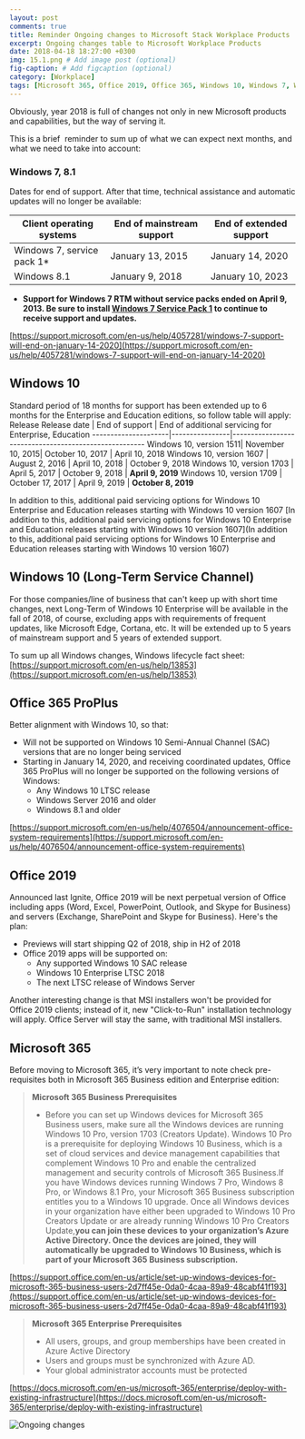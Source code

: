```yaml
---
layout: post
comments: true
title: Reminder Ongoing changes to Microsoft Stack Workplace Products
excerpt: Ongoing changes table to Microsoft Workplace Products
date: 2018-04-18 18:27:00 +0300
img: 15.1.png # Add image post (optional)
fig-caption: # Add figcaption (optional)
category: [Workplace]
tags: [Microsoft 365, Office 2019, Office 365, Windows 10, Windows 7, Windows 8] # add tag
---
```


Obviously, year 2018 is full of changes not only in new Microsoft products and capabilities, but the way of serving it.

This is a brief  reminder to sum up of what we can expect next months, and what we need to take into account:

###  Windows 7, 8.1
Dates for end of support. After that time, technical assistance and automatic updates will no longer be available:

Client operating systems | End of mainstream support | End of extended support
-------------------------|---------------------------|------------------------
Windows 7, service pack 1* | January 13, 2015 | January 14, 2020
Windows 8.1 | January 9, 2018 | January 10, 2023

* **Support for Windows 7 RTM without service packs ended on April 9, 2013. Be sure to install [Windows 7 Service Pack 1](https://support.microsoft.com/en-us/help/15090) to continue to receive support and updates.**

[https://support.microsoft.com/en-us/help/4057281/windows-7-support-will-end-on-january-14-2020](https://support.microsoft.com/en-us/help/4057281/windows-7-support-will-end-on-january-14-2020)

## Windows 10
Standard period of 18 months for support has been extended up to 6 months for the Enterprise and Education editions, so follow table will apply:
Release	Release date | End of support | End of additional servicing for Enterprise, Education
---------------------|----------------|------------------------------------------------------
Windows 10, version 1511| November 10, 2015| October 10, 2017 |	April 10, 2018
Windows 10, version 1607 | August 2, 2016 | April 10, 2018 | October 9, 2018
Windows 10, version 1703 | April 5, 2017 | October 9, 2018 | **April 9, 2019**
Windows 10, version 1709 | October 17, 2017 | April 9, 2019 | **October 8, 2019**

In addition to this, additional paid servicing options for Windows 10 Enterprise and Education releases starting with Windows 10 version 1607
[In addition to this, additional paid servicing options for Windows 10 Enterprise and Education releases starting with Windows 10 version 1607](In addition to this, additional paid servicing options for Windows 10 Enterprise and Education releases starting with Windows 10 version 1607)

## Windows 10 (Long-Term Service Channel)
For those companies/line of business that can't keep up with short time changes, next Long-Term of Windows 10 Enterprise will be available in the fall of 2018, of course, excluding apps with requirements of frequent updates, like Microsoft Edge, Cortana, etc. It will be extended up to 5 years of mainstream support and 5 years of extended support.

To sum up all Windows changes, Windows lifecycle fact sheet: [https://support.microsoft.com/en-us/help/13853](https://support.microsoft.com/en-us/help/13853)

## Office 365 ProPlus
Better alignment with Windows 10, so that:

* Will not be supported on Windows 10 Semi-Annual Channel (SAC) versions that are no longer being serviced
* Starting in January 14, 2020, and receiving coordinated updates, Office 365 ProPlus will no longer be supported on the following versions of Windows:
    * Any Windows 10 LTSC release
    * Windows Server 2016 and older
    * Windows 8.1 and older

[https://support.microsoft.com/en-us/help/4076504/announcement-office-system-requirements](https://support.microsoft.com/en-us/help/4076504/announcement-office-system-requirements)

## Office 2019
Announced last Ignite, Office 2019 will be next perpetual version of Office including apps (Word, Excel, PowerPoint, Outlook, and Skype for Business) and servers (Exchange, SharePoint and Skype for Business). Here's the plan:
* Previews will start shipping Q2 of 2018, ship in H2 of 2018
* Office 2019 apps will be supported on:
    * Any supported Windows 10 SAC release
    * Windows 10 Enterprise LTSC 2018
    * The next LTSC release of Windows Server

Another interesting change is that MSI installers won't be provided for Office 2019 clients; instead of it, new "Click-to-Run" installation technology will apply. Office Server will stay the same, with traditional MSI installers.

## Microsoft 365
Before moving to Microsoft 365, it’s very important to note check pre-requisites both in Microsoft 365 Business edition and Enterprise edition:

> **Microsoft 365 Business Prerequisites**
>* Before you can set up Windows devices for Microsoft 365 Business users, make sure all the Windows devices are running Windows 10 Pro, version 1703 (Creators Update). Windows 10 Pro is a prerequisite for deploying Windows 10 Business, which is a set of cloud services and device management capabilities that complement Windows 10 Pro and enable the centralized management and security controls of Microsoft 365 Business.If you have Windows devices running Windows 7 Pro, Windows 8 Pro, or Windows 8.1 Pro, your Microsoft 365 Business subscription entitles you to a Windows 10 upgrade.
> Once all Windows devices in your organization have either been upgraded to Windows 10 Pro Creators Update or are already running Windows 10 Pro Creators Update,**you can join these devices to your organization’s Azure Active Directory. Once the devices are joined, they will automatically be upgraded to Windows 10 Business, which is part of your Microsoft 365 Business subscription.**

[https://support.office.com/en-us/article/set-up-windows-devices-for-microsoft-365-business-users-2d7ff45e-0da0-4caa-89a9-48cabf41f193](https://support.office.com/en-us/article/set-up-windows-devices-for-microsoft-365-business-users-2d7ff45e-0da0-4caa-89a9-48cabf41f193)

>**Microsoft 365 Enterprise Prerequisites**
> * All users, groups, and group memberships have been created in Azure Active Directory
> * Users and groups must be synchronized with Azure AD.
> * Your global administrator accounts must be protected

[https://docs.microsoft.com/en-us/microsoft-365/enterprise/deploy-with-existing-infrastructure](https://docs.microsoft.com/en-us/microsoft-365/enterprise/deploy-with-existing-infrastructure)

![Ongoing changes]({{site.baseurl}}/assets/img/15.1.png)
